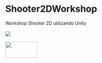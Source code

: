 # Shooter2DWorkshop
Workshop Shooter 2D utilizando Unity
<br><br>
<img src="https://i.makeagif.com/media/10-19-2017/iQ-l5F.gif"></img>
<br><br>
<img src="https://i.makeagif.com/media/10-19-2017/SFo0xL.gif" width="100px" height="50px"></img>

